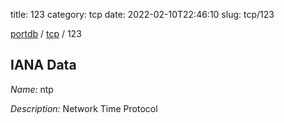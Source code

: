 title: 123
category: tcp
date: 2022-02-10T22:46:10
slug: tcp/123

[portdb](/) / [tcp](/category/tcp.html) / 123


## IANA Data

_Name:_ ntp

_Description:_ Network Time Protocol

